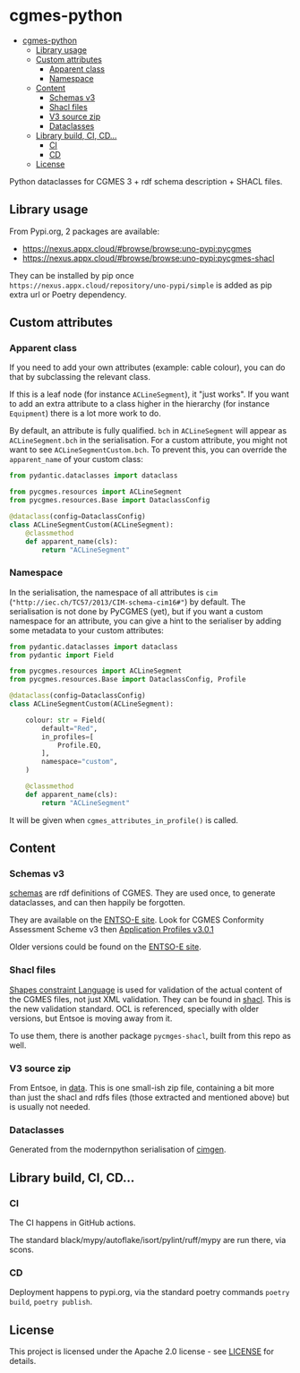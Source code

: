 <!--
SPDX-FileCopyrightText: 2023 Alliander

SPDX-License-Identifier: Apache-2.0
-->

# cgmes-python

- [cgmes-python](#cgmes-python)
  - [Library usage](#library-usage)
  - [Custom attributes](#custom-attributes)
    - [Apparent class](#apparent-class)
    - [Namespace](#namespace)
  - [Content](#content)
    - [Schemas v3](#schemas-v3)
    - [Shacl files](#shacl-files)
    - [V3 source zip](#v3-source-zip)
    - [Dataclasses](#dataclasses)
  - [Library build, CI, CD...](#library-build-ci-cd)
    - [CI](#ci)
    - [CD](#cd)
  - [License](#license)

Python dataclasses for CGMES 3 + rdf schema description + SHACL files.

## Library usage

From Pypi.org, 2 packages are available:

- https://nexus.appx.cloud/#browse/browse:uno-pypi:pycgmes
- https://nexus.appx.cloud/#browse/browse:uno-pypi:pycgmes-shacl

They can be installed by pip once `https://nexus.appx.cloud/repository/uno-pypi/simple` is added as pip extra url or Poetry dependency.

## Custom attributes

### Apparent class

If you need to add your own attributes (example: cable colour), you can do that by subclassing the relevant class.

If this is a leaf node (for instance `ACLineSegment`), it "just works". If you want to add an extra attribute to a
class higher in the hierarchy (for instance `Equipment`) there is a lot more work to do.

By default, an attribute is fully qualified. `bch` in `ACLineSegment` will appear as `ACLineSegment.bch` in the serialisation.
For a custom attribute, you might not want to see  `ACLineSegmentCustom.bch`. To prevent this, you can override the `apparent_name`
of your custom class:

```python
from pydantic.dataclasses import dataclass

from pycgmes.resources import ACLineSegment
from pycgmes.resources.Base import DataclassConfig

@dataclass(config=DataclassConfig)
class ACLineSegmentCustom(ACLineSegment):
    @classmethod
    def apparent_name(cls):
        return "ACLineSegment"
```

### Namespace

In the serialisation, the namespace of all attributes is `cim` (`"http://iec.ch/TC57/2013/CIM-schema-cim16#"`) by default.
The serialisation is not done by PyCGMES (yet), but if you want a custom namespace for an attribute,
you can give a hint to the serialiser by adding some metadata to your custom attributes:

```python
from pydantic.dataclasses import dataclass
from pydantic import Field

from pycgmes.resources import ACLineSegment
from pycgmes.resources.Base import DataclassConfig, Profile

@dataclass(config=DataclassConfig)
class ACLineSegmentCustom(ACLineSegment):

    colour: str = Field(
        default="Red",
        in_profiles=[
            Profile.EQ,
        ],
        namespace="custom",
    )

    @classmethod
    def apparent_name(cls):
        return "ACLineSegment"
```

It will be given when `cgmes_attributes_in_profile()` is called.

## Content

### Schemas v3

[schemas](./schemas/) are rdf definitions of CGMES. They are used once, to generate dataclasses, and
can then happily be forgotten.

They are available on the [ENTSO-E site](https://www.entsoe.eu/data/cim/cim-conformity-and-interoperability/).
Look for CGMES Conformity Assessment Scheme v3 then [Application Profiles v3.0.1](https://www.entsoe.eu/Documents/CIM_documents/Grid_Model_CIM/IEC61970-600-2_CGMES_3_0_1_ApplicationProfiles.zip)

Older versions could be found on the [ENTSO-E site](https://www.entsoe.eu/data/cim/cim-for-grid-models-exchange/).

### Shacl files

[Shapes constraint Language](https://en.wikipedia.org/wiki/SHACL) is used for validation of the actual content of the
CGMES files, not just XML validation. They can be found in [shacl](./pycgmes/shacl). This is the new validation standard. OCL
is referenced, specially with older versions, but Entsoe is moving away from it.

To use them, there is another package `pycmges-shacl`, built from this repo as well.

### V3 source zip

From Entsoe, in [data](./data/). This is one small-ish zip file, containing a bit more than just the shacl and rdfs
files (those extracted and mentioned above) but is usually not needed.

### Dataclasses

Generated from the modernpython serialisation of [cimgen](https://github.com/sogno-platform/cimgen).

## Library build, CI, CD...

### CI

The CI happens in GitHub actions.

The standard black/mypy/autoflake/isort/pylint/ruff/mypy are run there, via scons.

### CD

Deployment happens to pypi.org, via the standard poetry commands `poetry build`, `poetry publish`.

## License

This project is licensed under the Apache 2.0 license - see [LICENSE](./LICENSE) for details.
